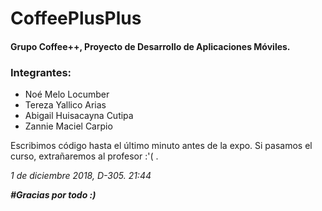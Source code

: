 # CoffeePlusPlus
<h4>Grupo Coffee++, Proyecto de Desarrollo de Aplicaciones Móviles.</h4>

<h3>Integrantes:</h3>
 <ul>
  <li>Noé Melo Locumber</li>
  <li>Tereza Yallico Arias</li>
  <li>Abigail Huisacayna Cutipa</li>
 <li>Zannie Maciel Carpio</li>
</ul> 
<p>Escribimos código hasta el último minuto antes de la expo. Si pasamos el curso, extrañaremos al profesor :'( .</p>


<i>1 de diciembre 2018, D-305. 21:44</i>

<b><i>#Gracias por todo :)</i></b>
